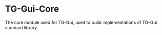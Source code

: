 # TG-Gui-Core
The core module used for TG-Gui, used to build implementations of TG-Gui standard library.
